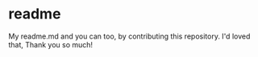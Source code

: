 # readme
My readme.md and you can too, by contributing this repository. I'd loved that, Thank you so much!

